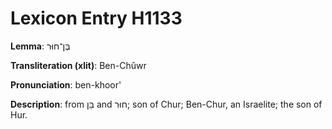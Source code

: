 # Lexicon Entry H1133

**Lemma**: בֶּן־חוּר

**Transliteration (xlit)**: Ben-Chûwr

**Pronunciation**: ben-khoor'

**Description**:
from בֵּן and חוּר; son of Chur; Ben-Chur, an Israelite; the son of Hur.
